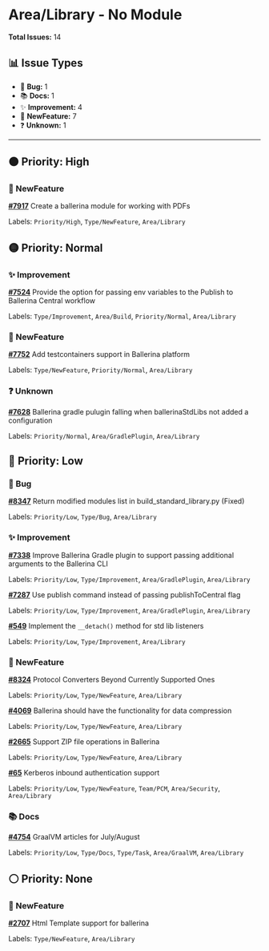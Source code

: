# Area/Library - No Module

**Total Issues:** 14

## 📊 Issue Types

- 🐛 **Bug:** 1
- 📚 **Docs:** 1
- ✨ **Improvement:** 4
- 🚀 **NewFeature:** 7
- ❓ **Unknown:** 1

---

## 🟠 Priority: High

### 🚀 NewFeature

**[#7917](https://github.com/ballerina-platform/ballerina-library/issues/7917)** Create a ballerina module for working with PDFs

Labels: `Priority/High`, `Type/NewFeature`, `Area/Library`

## 🟡 Priority: Normal

### ✨ Improvement

**[#7524](https://github.com/ballerina-platform/ballerina-library/issues/7524)** Provide the option for passing env variables to the Publish to Ballerina Central workflow

Labels: `Type/Improvement`, `Area/Build`, `Priority/Normal`, `Area/Library`

### 🚀 NewFeature

**[#7752](https://github.com/ballerina-platform/ballerina-library/issues/7752)** Add testcontainers support in Ballerina platform

Labels: `Type/NewFeature`, `Priority/Normal`, `Area/Library`

### ❓ Unknown

**[#7628](https://github.com/ballerina-platform/ballerina-library/issues/7628)** Ballerina gradle pulugin falling when ballerinaStdLibs not added a configuration

Labels: `Priority/Normal`, `Area/GradlePlugin`, `Area/Library`

## 🔵 Priority: Low

### 🐛 Bug

**[#8347](https://github.com/ballerina-platform/ballerina-library/issues/8347)** Return modified modules list in build_standard_library.py (Fixed)

Labels: `Priority/Low`, `Type/Bug`, `Area/Library`

### ✨ Improvement

**[#7338](https://github.com/ballerina-platform/ballerina-library/issues/7338)** Improve Ballerina Gradle plugin to support passing additional arguments to the Ballerina CLI

Labels: `Priority/Low`, `Type/Improvement`, `Area/GradlePlugin`, `Area/Library`

**[#7287](https://github.com/ballerina-platform/ballerina-library/issues/7287)** Use publish command instead of passing publishToCentral flag

Labels: `Priority/Low`, `Type/Improvement`, `Area/GradlePlugin`, `Area/Library`

**[#549](https://github.com/ballerina-platform/ballerina-library/issues/549)** Implement the `__detach()` method for std lib listeners

Labels: `Priority/Low`, `Type/Improvement`, `Area/Library`

### 🚀 NewFeature

**[#8324](https://github.com/ballerina-platform/ballerina-library/issues/8324)** Protocol Converters Beyond Currently Supported Ones

Labels: `Priority/Low`, `Type/NewFeature`, `Area/Library`

**[#4069](https://github.com/ballerina-platform/ballerina-library/issues/4069)** Ballerina should have the functionality for data compression

Labels: `Priority/Low`, `Type/NewFeature`, `Area/Library`

**[#2665](https://github.com/ballerina-platform/ballerina-library/issues/2665)** Support ZIP file operations in Ballerina

Labels: `Priority/Low`, `Type/NewFeature`, `Area/Library`

**[#65](https://github.com/ballerina-platform/ballerina-library/issues/65)** Kerberos inbound authentication support

Labels: `Priority/Low`, `Type/NewFeature`, `Team/PCM`, `Area/Security`, `Area/Library`

### 📚 Docs

**[#4754](https://github.com/ballerina-platform/ballerina-library/issues/4754)** GraalVM articles for July/August

Labels: `Priority/Low`, `Type/Docs`, `Type/Task`, `Area/GraalVM`, `Area/Library`

## ⚪ Priority: None

### 🚀 NewFeature

**[#2707](https://github.com/ballerina-platform/ballerina-library/issues/2707)** Html Template support for ballerina 

Labels: `Type/NewFeature`, `Area/Library`

